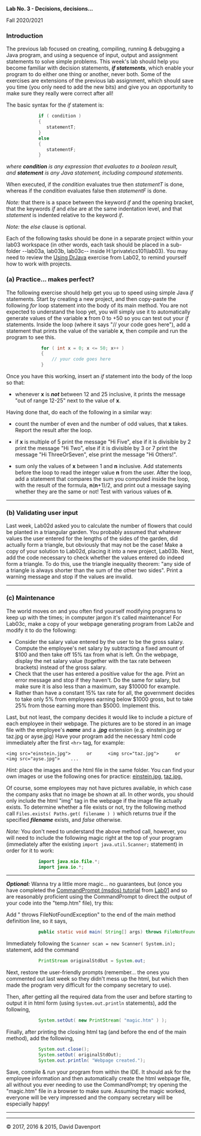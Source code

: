  **Lab No. 3  - Decisions, decisions...**

 Fall 2020/2021

### Introduction

The previous lab focused on creating, compiling, running & debugging a Java program, and using a sequence of input, output and assignment statements to solve simple problems. This week's lab should help you become familiar with decision statements, ***if statements***, which enable your program to do either one thing or another, never both. Some of the exercises are extensions of the previous lab assignment, which should save you time (you  only need to add the new bits) and give you an opportunity to make sure they really were correct after all!

The basic syntax for the _if_ statement is:

```java
            if ( condition )
            {
               statementT;
            }
            else
            {
               statementF;
            }
```
*where **condition** _is any expression that evaluates to a boolean result,  
and_ **statement** _is any Java statement, including compound statements._*

When executed, if the _condition_ evaluates true then _statementT_ is done, whereas if the _condition_ evaluates false then _statementF_ is done.

_Note:_ that there is a space between the keyword _if_ and the opening bracket, that the keywords _if_ and _else_ are at the same indentation level, and that _statement_ is indented relative to the keyword _if_.

_Note:_ the _else_ clause is optional.

Each of the following tasks should be done in a separate project within your lab03 workspace (in other words, each task should be placed in a sub-folder --lab03a, lab03b, lab03c-- inside H:\\private\\cs101\\lab03). You may need to review the [Using DrJava](http://web.archive.org/web/20191227213828/http://www.cs.bilkent.edu.tr/%7Edavid/cs101/practicalwork/Using-DrJava/UsingDrJava.doc) exercise from Lab02, to remind yourself how to work with projects.

### (a) Practice... makes perfect?

The following exercise should help get you up to speed using simple Java _if_ statements. Start by creating a new project, and then copy-paste the following _for_ loop statement into the body of its main method. You are not expected to understand the loop yet, you will simply use it to automatically generate values of the variable **x** from 0 to +50 so you can test out your _if_ statements. Inside the loop (where it says "// your code goes here"), add a statement that prints the value of the variable **x**, then compile and run the program to see this.

```java
             for ( int x = 0; x <= 50; x++ )  
             {  
                 // your code goes here  
             }
```

Once you have this working, insert an _if_ statement into the body of the loop so that:

*   whenever **x** is **_not_** between 12 and 25 inclusive, it prints the message "out of range 12-25"  next to the value of **x**.
    

Having done that, do each of the following in a similar way:

*   count the number of even and the number of odd values, that **x** takes. Report the result after the loop.
    
*   if **x** is multiple of 5 print the message "Hi Five", else if it is divisible by 2 print the message "Hi Two", else if it is divisible by 3 or 7 print the message "Hi ThreeOrSeven", else  print the message "Hi Others!".
    
*   sum only the values of **x** between 1 and **n** inclusive. Add statements before the loop to read the integer value **n** from the user. After the loop, add a statement that compares the sum you computed inside the loop, with the result of the formula, **n**(**n**+1)/2, and print out a message saying whether they are the same or not! Test with various values of **n**.

* * *

### (b) Validating user input

Last week, Lab02d asked you to calculate the number of flowers that could be planted in a triangular garden. You probably assumed that whatever values the user entered for the lengths of the sides of the garden, did actually form a triangle, but obviously that may not be the case! Make a copy of your solution to Lab02d, placing it into a new project, Lab03b. Next, add the code necessary to check whether the values entered do indeed form a triangle. To do this, use the triangle inequality theorem: "any side of a triangle is always shorter than the sum of the other two sides". Print a warning message and stop if the values are invalid.

* * *

### (c) Maintenance

The world moves on and you often find yourself modifying programs to keep up with the times; in computer jargon it's called maintenance! For Lab03c, make a copy of your webpage generating program from Lab2e and modify it to do the following:

*   Consider the salary value entered by the user to be the gross salary. Compute the employee's net salary by subtracting a fixed amount of $100 and then take off 15% tax from what is left. On the webpage, display the net salary value (together with the tax rate between brackets) instead of the gross salary.
*   Check that the user has entered a positive value for the age. Print an error message and stop if they haven't. Do the same for salary, but make sure it is also less than a maximum, say $10000 for example.
*   Rather than have a constant 15% tax rate for all, the government decides to take only 5% from employees earning below $1000 gross, but to take 25% from those earning more than $5000. Implement this.

Last, but not least, the company decides it would like to include a picture of each employee in their webpage. The pictures are to be stored in an image file with the employee's ***name*** and a ***.jpg*** extension (e.g. einstein.jpg or taz.jpg or ayse.jpg) Have your program add the necessary html code immediately after the first ``<hr>`` tag, for example:

    <img src="einstein.jpg">      or      <img src="taz.jpg">      or      <img src="ayse.jpg">    ...

_Hint:_ place the images and the html file in the same folder. You can find your own images or use the following ones for practice: [einstein.jpg](http://web.archive.org/web/20191227213828/http://www.cs.bilkent.edu.tr/~david/cs101/assignments/lab03/einstein.jpg), [taz.jpg.](http://web.archive.org/web/20191227213828/http://www.cs.bilkent.edu.tr/~david/cs101/assignments/lab03/taz.jpg)

Of course, some employees may not have pictures available, in which case the company asks that no image be shown at all. In other words, you should only include the html "img" tag in the webpage if the image file actually exists. To determine whether a file exists or not, try the following method call ``Files.exists( Paths.get( filename ) )`` which returns _true_ if the specified ***filename*** exists, and _false_ otherwise.

_Note:_ You don't need to understand the above method call, however, you will need to include the following magic right at the top of your program (immediately after the existing ``import java.util.Scanner;`` statement) in order for it to work:

```java
            import java.nio.file.*;    
            import java.io.*;
```
* * *

**_Optional:_**  Wanna try a little more magic... no guarantees, but (once you have completed the [CommandPrompt (msdos) tutorial](http://web.archive.org/web/20191227213828/http://www.cs.bilkent.edu.tr/%7Edavid/cs101/assignments/lab01/labmsdos.htm) from [Lab01](http://web.archive.org/web/20191227213828/http://www.cs.bilkent.edu.tr/%7Edavid/cs101/assignments/lab01) and so are reasonably proficient using the CommandPrompt to direct the output of your code into the "temp.htm" file), try this:

Add " throws FileNotFoundException" to the end of the main method definition line, so it says,

```java
            public static void main( String[] args) throws FileNotFoundException
```
Immediately following the ``Scanner scan = new Scanner( System.in);`` statement, add the command

```java
            PrintStream originalStdOut = System.out;
```

Next, restore the user-friendly prompts (remember... the ones you commented out last week so they didn't mess up the html, but which then made the program very difficult for the company secretary to use).

Then, after getting all the required data from the user and before starting to output it in html form (using ``System.out.println`` statements), add the following,

```java
            System.setOut( new PrintStream( "magic.htm" ) );
```

Finally, after printing the closing html tag (and before the end of the main method), add the following,

```java
            System.out.close();  
            System.setOut( originalStdOut);  
            System.out.println( "Webpage created.");
```

Save, compile & run your program from within the IDE. It should ask for the employee information and then automatically create the html webpage file, all without you ever needing to use the CommandPrompt; try opening the "magic.htm" file in a browser to make sure. Assuming the magic worked, everyone will be very impressed and the company secretary will be especially happy!

* * *

* * *

© 2017, 2016 & 2015, David Davenport
